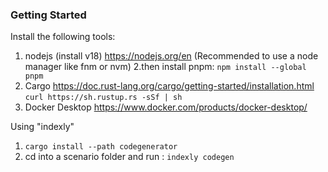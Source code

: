 ### Getting Started

Install the following tools:

1. nodejs (install v18) https://nodejs.org/en
(Recommended to use a node manager like fnm or nvm)
2.then install pnpm:
`npm install --global pnpm`
3. Cargo https://doc.rust-lang.org/cargo/getting-started/installation.html
`curl https://sh.rustup.rs -sSf | sh`
4. Docker Desktop https://www.docker.com/products/docker-desktop/

Using "indexly"
1. `cargo install --path codegenerator`
2. cd into a scenario folder and run :
`indexly codegen`

